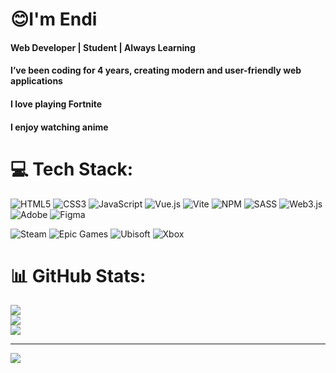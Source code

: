 <div id="header"> 
  <h1>😊I'm Endi</h1>
  <h4>Web Developer | Student | Always Learning</h4>
  <h4>I’ve been coding for 4 years, creating modern and user-friendly web applications</h4>
  <h4>I love playing Fortnite</h4>
  <h4>I enjoy watching anime</h4>
</div>

# 💻 Tech Stack:
![HTML5](https://img.shields.io/badge/html5-%23E34F26.svg?style=for-the-badge&logo=html5&logoColor=white) ![CSS3](https://img.shields.io/badge/css3-%231572B6.svg?style=for-the-badge&logo=css3&logoColor=white) ![JavaScript](https://img.shields.io/badge/javascript-%23323330.svg?style=for-the-badge&logo=javascript&logoColor=%23F7DF1E) ![Vue.js](https://img.shields.io/badge/vue.js-%2335495e.svg?style=for-the-badge&logo=vuedotjs&logoColor=%234FC08D) ![Vite](https://img.shields.io/badge/vite-%23646CFF.svg?style=for-the-badge&logo=vite&logoColor=white) ![NPM](https://img.shields.io/badge/NPM-%23CB3837.svg?style=for-the-badge&logo=npm&logoColor=white) ![SASS](https://img.shields.io/badge/SASS-hotpink.svg?style=for-the-badge&logo=SASS&logoColor=white) ![Web3.js](https://img.shields.io/badge/web3.js-F16822?style=for-the-badge&logo=web3.js&logoColor=white)  ![Adobe](https://img.shields.io/badge/adobe-%23FF0000.svg?style=for-the-badge&logo=adobe&logoColor=white) ![Figma](https://img.shields.io/badge/figma-%23F24E1E.svg?style=for-the-badge&logo=figma&logoColor=white) 

![Steam](https://img.shields.io/badge/steam-%23000000.svg?style=for-the-badge&logo=steam&logoColor=white) ![Epic Games](https://img.shields.io/badge/epicgames-%23313131.svg?style=for-the-badge&logo=epicgames&logoColor=white) ![Ubisoft](https://img.shields.io/badge/Ubisoft-%23F5F5F5.svg?style=for-the-badge&logo=Ubisoft&logoColor=black) ![Xbox](https://img.shields.io/badge/xbox-%23107C10.svg?style=for-the-badge&logo=xbox&logoColor=white)
# 📊 GitHub Stats:
![](https://github-readme-stats.vercel.app/api?username=EndiFront&theme=dark&hide_border=false&include_all_commits=true&count_private=true)<br/>
![](https://nirzak-streak-stats.vercel.app/?user=EndiFront&theme=dark&hide_border=false)<br/>
![](https://github-readme-stats.vercel.app/api/top-langs/?username=EndiFront&theme=dark&hide_border=false&include_all_commits=true&count_private=true&layout=compact)

---
[![](https://visitcount.itsvg.in/api?id=EndiFront&icon=0&color=0)](https://visitcount.itsvg.in)

<!-- Proudly created with GPRM ( https://gprm.itsvg.in ) -->

